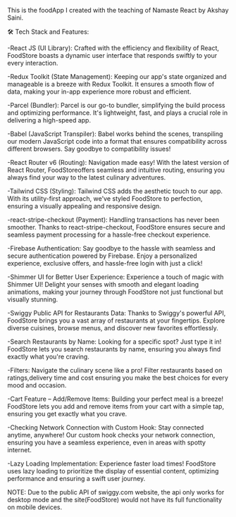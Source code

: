 This is the foodApp I created with the teaching of Namaste React by Akshay Saini.

🛠️ Tech Stack and Features:

-React JS (UI Library): Crafted with the efficiency and flexibility of React, FoodStore boasts a dynamic user interface that responds swiftly to your every interaction.

-Redux Toolkit (State Management): Keeping our app's state organized and manageable is a breeze with Redux Toolkit. It ensures a smooth flow of data, making your in-app experience more robust and efficient.

-Parcel (Bundler): Parcel is our go-to bundler, simplifying the build process and optimizing performance. It's lightweight, fast, and plays a crucial role in delivering a high-speed app.

-Babel (JavaScript Transpiler): Babel works behind the scenes, transpiling our modern JavaScript code into a format that ensures compatibility across different browsers. Say goodbye to compatibility issues!

-React Router v6 (Routing): Navigation made easy! With the latest version of React Router, FoodStoreoffers seamless and intuitive routing, ensuring you always find your way to the latest culinary adventures.

-Tailwind CSS (Styling): Tailwind CSS adds the aesthetic touch to our app. With its utility-first approach, we've styled  FoodStore to perfection, ensuring a visually appealing and responsive design.

-react-stripe-checkout (Payment): Handling transactions has never been smoother. Thanks to react-stripe-checkout,  FoodStore ensures secure and seamless payment processing for a hassle-free checkout experience.

-Firebase Authentication: Say goodbye to the hassle with seamless and secure authentication powered by Firebase. Enjoy a personalized experience, exclusive offers, and hassle-free login with just a click!

-Shimmer UI for Better User Experience: Experience a touch of magic with Shimmer UI! Delight your senses with smooth and elegant loading animations, making your journey through FoodStore not just functional but visually stunning.

-Swiggy Public API for Restaurants Data: Thanks to Swiggy's powerful API, FoodStore brings you a vast array of restaurants at your fingertips. Explore diverse cuisines, browse menus, and discover new favorites effortlessly.

-Search Restaurants by Name: Looking for a specific spot? Just type it in!  FoodStore lets you search restaurants by name, ensuring you always find exactly what you're craving.

-Filters: Navigate the culinary scene like a pro! Filter restaurants based on ratings,delivery time and cost ensuring you make the best choices for every mood and occasion.

-Cart Feature – Add/Remove Items: Building your perfect meal is a breeze!  FoodStore lets you add and remove items from your cart with a simple tap, ensuring you get exactly what you crave.

-Checking Network Connection with Custom Hook: Stay connected anytime, anywhere! Our custom hook checks your network connection, ensuring you have a seamless experience, even in areas with spotty internet.

-Lazy Loading Implementation: Experience faster load times! FoodStore uses lazy loading to prioritize the display of essential content, optimizing performance and ensuring a swift user journey.


NOTE: Due to the public API of swiggy.com website, the api only works for desktop mode and the site(FoodStore) would not have its full functionality on mobile devices.
